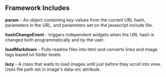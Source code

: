## Framework Includes

**param** - An object containing key-values from the current URL hash, parameters in the URL, and parameters set on the javascript include&nbsp;file.  

**hashChangeEvent** - triggers independent widgets when the URL hash is changed both programmatically and by the user.    

**loadMarkdown** - Pulls readme files into html and converts links and image tags based on folder levels.  

**lazy** - A class that waits to load images until just before they scroll into view. Uses file path set in image's data-src attribute.  

